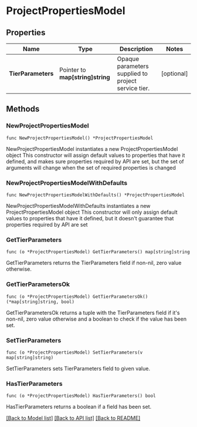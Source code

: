 # ProjectPropertiesModel

## Properties

Name | Type | Description | Notes
------------ | ------------- | ------------- | -------------
**TierParameters** | Pointer to **map[string]string** | Opaque parameters supplied to project service tier. | [optional] 

## Methods

### NewProjectPropertiesModel

`func NewProjectPropertiesModel() *ProjectPropertiesModel`

NewProjectPropertiesModel instantiates a new ProjectPropertiesModel object
This constructor will assign default values to properties that have it defined,
and makes sure properties required by API are set, but the set of arguments
will change when the set of required properties is changed

### NewProjectPropertiesModelWithDefaults

`func NewProjectPropertiesModelWithDefaults() *ProjectPropertiesModel`

NewProjectPropertiesModelWithDefaults instantiates a new ProjectPropertiesModel object
This constructor will only assign default values to properties that have it defined,
but it doesn't guarantee that properties required by API are set

### GetTierParameters

`func (o *ProjectPropertiesModel) GetTierParameters() map[string]string`

GetTierParameters returns the TierParameters field if non-nil, zero value otherwise.

### GetTierParametersOk

`func (o *ProjectPropertiesModel) GetTierParametersOk() (*map[string]string, bool)`

GetTierParametersOk returns a tuple with the TierParameters field if it's non-nil, zero value otherwise
and a boolean to check if the value has been set.

### SetTierParameters

`func (o *ProjectPropertiesModel) SetTierParameters(v map[string]string)`

SetTierParameters sets TierParameters field to given value.

### HasTierParameters

`func (o *ProjectPropertiesModel) HasTierParameters() bool`

HasTierParameters returns a boolean if a field has been set.


[[Back to Model list]](../README.md#documentation-for-models) [[Back to API list]](../README.md#documentation-for-api-endpoints) [[Back to README]](../README.md)


